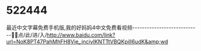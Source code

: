 # 522444
最近中文字幕免费手机版,我的好妈妈4中文免费看视频----------------------------💬💬点/此/进/入/http://www.baidu.com/link?url=NoK8PT47PahMhFH8Vie_jnciyIKNTTtVBQKpill6udK&amp;wd
